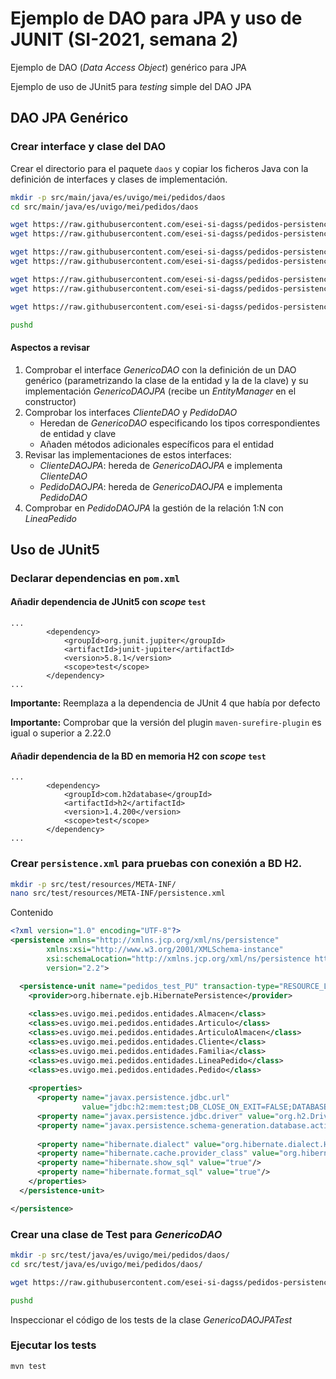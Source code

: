 # Ejemplo de DAO para JPA y uso de JUNIT (SI-2021, semana 2)

Ejemplo de DAO (_Data Access Object_) genérico para JPA

Ejemplo de uso de JUnit5 para _testing_ simple del DAO JPA



## DAO JPA Genérico

### Crear interface y clase del DAO

Crear el directorio para el paquete `daos` y copiar los ficheros Java con la definición de interfaces y clases de implementación.
```sh
mkdir -p src/main/java/es/uvigo/mei/pedidos/daos
cd src/main/java/es/uvigo/mei/pedidos/daos

wget https://raw.githubusercontent.com/esei-si-dagss/pedidos-persistencia-21/main/src/main/java/es/uvigo/mei/pedidos/daos/GenericoDAO.java
wget https://raw.githubusercontent.com/esei-si-dagss/pedidos-persistencia-21/main/src/main/java/es/uvigo/mei/pedidos/daos/GenericoDAOJPA.java

wget https://raw.githubusercontent.com/esei-si-dagss/pedidos-persistencia-21/main/src/main/java/es/uvigo/mei/pedidos/daos/ClienteDAO.java
wget https://raw.githubusercontent.com/esei-si-dagss/pedidos-persistencia-21/main/src/main/java/es/uvigo/mei/pedidos/daos/ClienteDAOJPA.java

wget https://raw.githubusercontent.com/esei-si-dagss/pedidos-persistencia-21/main/src/main/java/es/uvigo/mei/pedidos/daos/PedidoDAO.java
wget https://raw.githubusercontent.com/esei-si-dagss/pedidos-persistencia-21/main/src/main/java/es/uvigo/mei/pedidos/daos/PedidoDAOJPA.java

wget https://raw.githubusercontent.com/esei-si-dagss/pedidos-persistencia-21/main/src/main/java/es/uvigo/mei/pedidos/daos/PedidosException.java

pushd
```

#### Aspectos a revisar
1. Comprobar el interface _GenericoDAO_  con la definición de un DAO genérico (parametrizando la clase de la entidad y la de la clave) y su implementación _GenericoDAOJPA_ (recibe un _EntityManager_ en el constructor)
2. Comprobar los interfaces _ClienteDAO_ y _PedidoDAO_ 
	* Heredan de _GenericoDAO_ especificando los tipos correspondientes de entidad y clave
	* Añaden métodos adicionales específicos para el entidad
3. Revisar las  implementaciones de estos interfaces:
	* _ClienteDAOJPA_: hereda de _GenericoDAOJPA_ e implementa _ClienteDAO_
	* _PedidoDAOJPA_: hereda de _GenericoDAOJPA_ e implementa _PedidoDAO_
4. Comprobar en _PedidoDAOJPA_ la gestión de la relación 1:N con _LineaPedido_



## Uso de JUnit5

### Declarar dependencias en `pom.xml`

#### Añadir dependencia de JUnit5 con _scope_ `test`
```
...
        <dependency>
            <groupId>org.junit.jupiter</groupId>
            <artifactId>junit-jupiter</artifactId>
            <version>5.8.1</version>
            <scope>test</scope>
        </dependency>
...
```
**Importante:** Reemplaza a la dependencia de JUnit 4 que había por defecto

**Importante:** Comprobar que la versión del plugin `maven-surefire-plugin` es igual o superior a 2.22.0

#### Añadir dependencia de la BD en memoria H2 con _scope_ `test` 
```
...
        <dependency>
            <groupId>com.h2database</groupId>
            <artifactId>h2</artifactId>
            <version>1.4.200</version>
            <scope>test</scope>
        </dependency>
...
```


### Crear `persistence.xml` para pruebas con conexión a BD H2.

```sh
mkdir -p src/test/resources/META-INF/
nano src/test/resources/META-INF/persistence.xml
```

Contenido

```xml
<?xml version="1.0" encoding="UTF-8"?>
<persistence xmlns="http://xmlns.jcp.org/xml/ns/persistence"
        xmlns:xsi="http://www.w3.org/2001/XMLSchema-instance"
        xsi:schemaLocation="http://xmlns.jcp.org/xml/ns/persistence http://xmlns.jcp.org/xml/ns/persistence/persistence_2_2.xsd"
        version="2.2">

  <persistence-unit name="pedidos_test_PU" transaction-type="RESOURCE_LOCAL">
    <provider>org.hibernate.ejb.HibernatePersistence</provider>
    
    <class>es.uvigo.mei.pedidos.entidades.Almacen</class>
    <class>es.uvigo.mei.pedidos.entidades.Articulo</class>
    <class>es.uvigo.mei.pedidos.entidades.ArticuloAlmacen</class>
    <class>es.uvigo.mei.pedidos.entidades.Cliente</class>
    <class>es.uvigo.mei.pedidos.entidades.Familia</class>
    <class>es.uvigo.mei.pedidos.entidades.LineaPedido</class>
    <class>es.uvigo.mei.pedidos.entidades.Pedido</class>
    
    <properties>
      <property name="javax.persistence.jdbc.url"
                value="jdbc:h2:mem:test;DB_CLOSE_ON_EXIT=FALSE;DATABASE_TO_UPPER=false;" />
      <property name="javax.persistence.jdbc.driver" value="org.h2.Driver" />
      <property name="javax.persistence.schema-generation.database.action" value="drop-and-create"/>
      
      <property name="hibernate.dialect" value="org.hibernate.dialect.H2Dialect"/>
      <property name="hibernate.cache.provider_class" value="org.hibernate.cache.NoCacheProvider"/>
      <property name="hibernate.show_sql" value="true"/>
      <property name="hibernate.format_sql" value="true"/>
    </properties>
  </persistence-unit>

</persistence>
```



### Crear una clase de Test para _GenericoDAO_

```sh
mkdir -p src/test/java/es/uvigo/mei/pedidos/daos/
cd src/test/java/es/uvigo/mei/pedidos/daos/

wget https://raw.githubusercontent.com/esei-si-dagss/pedidos-persistencia-21/main/src/test/java/es/uvigo/mei/pedidos/daos/GenericoDAOJPATest.java

pushd
```

Inspeccionar el código de los tests de la clase _GenericoDAOJPATest_

### Ejecutar los tests

```sh
mvn test
```

